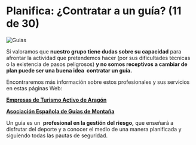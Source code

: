 # Planifica: ¿Contratar a un guía? (11 de 30)

![Guias](img/guias+de+monta%C3%B1a.jpg)

Si valoramos que **nuestro grupo tiene dudas sobre su capacidad** para afrontar la actividad que pretendemos hacer (por sus dificultades técnicas o la existencia de pasos peligrosos) **y no somos receptivos a cambiar de plan puede ser una buena idea  contratar un guía.**

Encontraremos más información sobre estos profesionales y sus servicios en estas páginas Web:

[**Empresas de Turismo Activo de Aragón**](http://www.aragon.es/DepartamentosOrganismosPublicos/Departamentos/VertebracionTerritorioMovilidadVivienda/AreasTematicas/Turismo/ci.13_TURISMO-ACTIVO.detalleDepartamento?channelSelected=77e2c752ae6fa210VgnVCM100000450a15acRCRD#section4)

[**Asociación Española de Guías de Montaña**](http://www.aegm.org/)

Un guía es un  **profesional en la gestión del riesgo,** que enseñará a disfrutar del deporte y a conocer el medio de una manera planificada y siguiendo todas las pautas de seguridad.

